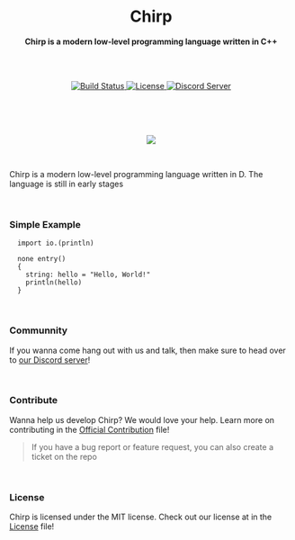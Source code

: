 <h1 align="center">Chirp</h1>

<div align="center">
  <strong>Chirp is a modern low-level programming language written in C++</strong>

  <br><br>

  <!-- Source for new image: https://shields.io/category/build -->
  <a href="https://travis-ci.org/binkiklou/Chirp">
    <img src="https://img.shields.io/travis/binkiklou/Chirp/master.svg?style=for-the-badge" alt="Build Status" />
  </a>

  <a href="https://github.com/binkiklou/Chirp/blob/master/LICENSE">
    <img src="https://img.shields.io/github/license/Dmunch04/Chirp.svg?style=for-the-badge" alt="License" />
  </a>

  <a href="https://discord.gg/8EeVJaS">
    <img src="https://user-images.githubusercontent.com/30357821/82761835-b52af700-9dfd-11ea-8647-1103111682f5.png" alt="Discord Server" />
  </a>
</div>

<br><br><br>

<p align="center">
  <img src="https://camo.githubusercontent.com/641f171b8217bb22d5951086a25c7c7a037a106c/68747470733a2f2f63646e2e646973636f72646170702e636f6d2f6174746163686d656e74732f3530363135323839363631383935343831322f3538323035313338303737373435313534312f4368697270536d616c6c49636f6e2e706e67">
</p>

<br>

Chirp is a modern low-level programming language written in D. The language is still in early stages

<br>

### Simple Example

```chirp
  import io.(println)

  none entry()
  {
    string: hello = "Hello, World!"
    println(hello)
  }
```

<br>

### Communnity

If you wanna come hang out with us and talk, then make sure to head over to [our Discord server](https://discord.gg/8EeVJaS)!

<br>

### Contribute

Wanna help us develop Chirp? We would love your help.
Learn more on contributing in the [Official Contribution](CONTRIBUTING.md) file!

> If you have a bug report or feature request, you can also create a ticket on the repo

<br>

### License

Chirp is licensed under the MIT license. Check out our license at in the [License](LICENSE) file!
